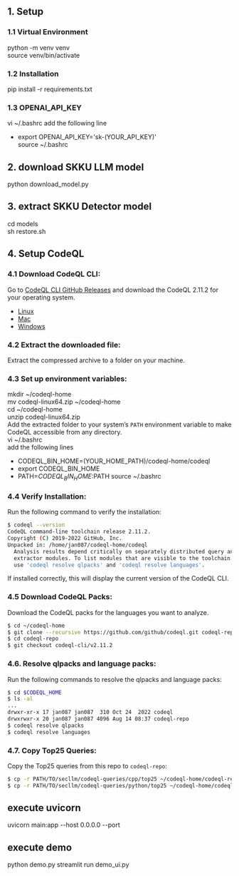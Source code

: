 ## 1. Setup
### 1.1 Virtual Environment
python -m venv venv<br>
source venv/bin/activate

### 1.2 Installation
pip install -r requirements.txt

### 1.3 OPENAI_API_KEY
vi ~/.bashrc
add the following line
- export OPENAI_API_KEY='sk-(YOUR_API_KEY)'<br>
source ~/.bashrc

## 2. download SKKU LLM model
python download_model.py

## 3. extract SKKU Detector model
cd models<br>
sh restore.sh

## 4. Setup CodeQL
### 4.1  **Download CodeQL CLI**:
  Go to [CodeQL CLI GitHub Releases](https://github.com/github/codeql-cli-binaries/releases) and download the CodeQL 2.11.2 for your operating system.
  - [Linux](https://github.com/github/codeql-cli-binaries/releases/download/v2.11.2/codeql-linux64.zip)
  - [Mac](https://github.com/github/codeql-cli-binaries/releases/download/v2.11.2/codeql-osx64.zip)
  - [Windows](https://github.com/github/codeql-cli-binaries/releases/download/v2.11.2/codeql-win64.zip)

### 4.2 **Extract the downloaded file**:
  Extract the compressed archive to a folder on your machine.

### 4.3 **Set up environment variables**:
mkdir ~/codeql-home<br>
mv codeql-linux64.zip ~/codeql-home<br>
cd ~/codeql-home<br>
unzip codeql-linux64.zip<br>
Add the extracted folder to your system’s `PATH` environment variable to make CodeQL accessible from any directory.<br>
vi ~/.bashrc<br>
add the following lines
- CODEQL_BIN_HOME=(YOUR_HOME_PATH)/codeql-home/codeql
- export CODEQL_BIN_HOME
- PATH=$CODEQL_BIN_HOME:$PATH
source ~/.bashrc


### 4.4 **Verify Installation**:
  Run the following command to verify the installation:

  ```bash
  $ codeql --version
  CodeQL command-line toolchain release 2.11.2.
  Copyright (C) 2019-2022 GitHub, Inc.
  Unpacked in: /home/jan087/codeql-home/codeql
    Analysis results depend critically on separately distributed query and
    extractor modules. To list modules that are visible to the toolchain,
    use 'codeql resolve qlpacks' and 'codeql resolve languages'.
  ```

  If installed correctly, this will display the current version of the CodeQL CLI.

### 4.5 **Download CodeQL Packs**:
  Download the CodeQL packs for the languages you want to analyze.

  ```bash
  $ cd ~/codeql-home
  $ git clone --recursive https://github.com/github/codeql.git codeql-repo
  $ cd codeql-repo
  $ git checkout codeql-cli/v2.11.2
  ```

### 4.6. **Resolve qlpacks and language packs**:
  Run the following commands to resolve the qlpacks and language packs:

  ```bash
  $ cd $CODEQL_HOME
  $ ls -al
  ...
  drwxr-xr-x 17 jan087 jan087  310 Oct 24  2022 codeql
  drwxrwxr-x 20 jan087 jan087 4096 Aug 14 08:37 codeql-repo
  $ codeql resolve qlpacks
  $ codeql resolve languages
  ```

### 4.7. **Copy Top25 Queries**:
  Copy the Top25 queries from this repo to `codeql-repo`:

  ```bash
  $ cp -r PATH/TO/secllm/codeql-queries/cpp/top25 ~/codeql-home/codeql-repo/cpp/ql/src/
  $ cp -r PATH/TO/secllm/codeql-queries/python/top25 ~/codeql-home/codeql-repo/python/ql/src/
  ```

## execute uvicorn
uvicorn main:app --host 0.0.0.0 --port <PORTNUMBER>

## execute demo
python demo.py
streamlit run demo_ui.py
